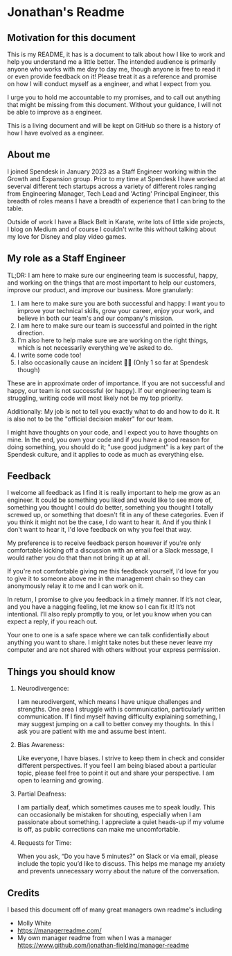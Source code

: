 # Jonathan's Readme

## Motivation for this document

This is my README, it has is a document to talk about how I like to work and help you understand me a little better. The intended audience is primarily anyone who works with me day to day me, though anyone is free to read it or even provide feedback on it! Please treat it as a reference and promise on how I will conduct myself as a engineer, and what I expect from you.

I urge you to hold me accountable to my promises, and to call out anything that might be missing from this document. Without your guidance, I will not be able to improve as a engineer.

This is a living document and will be kept on GitHub so there is a history of how I have evolved as a engineer.

## About me

I joined Spendesk in January 2023 as a Staff Engineer working within the Growth and Expansion group. Prior to my time at Spendesk I have worked at severval different tech startups across a variety of different roles ranging from Engineering Manager, Tech Lead and 'Acting' Principal Engineer, this breadth of roles means I have a breadth of experience that I can bring to the table.

Outside of work I have a Black Belt in Karate, write lots of little side projects, I blog on Medium and of course I couldn't write this without talking about my love for Disney and play video games.

## My role as a Staff Engineer

TL;DR: I am here to make sure our engineering team is successful, happy, and working on the things that are most important to help our customers, improve our product, and improve our business. More granularly:

1. I am here to make sure you are both successful and happy: I want you to improve your technical skills, grow your career, enjoy your work, and believe in both our team's and our company's mission.
1. I am here to make sure our team is successful and pointed in the right direction. 
1. I'm also here to help make sure we are working on the right things, which is not necessarily everything we're asked to do.
1. I write some code too!
1. I also occasionally cause an incident 🤦‍♂️ (Only 1 so far at Spendesk though)

These are in approximate order of importance. If you are not successful and happy, our team is not successful (or happy). If our engineering team is struggling, writing code will most likely not be my top priority.

Additionally: My job is not to tell you exactly what to do and how to do it. It is also not to be the "official decision maker" for our team.

I might have thoughts on your code, and I expect you to have thoughts on mine. In the end, you own your code and if you have a good reason for doing something, you should do it; "use good judgment" is a key part of the Spendesk culture, and it applies to code as much as everything else.

## Feedback

I welcome all feedback as I find it is really important to help me grow as an engineer. It could be something you liked and would like to see more of, something you thought I could do better, something you thought I totally screwed up, or something that doesn't fit in any of these categories. Even if you think it might not be the case, I do want to hear it. And if you think I don't want to hear it, I'd love feedback on why you feel that way.

My preference is to receive feedback person however if you're only comfortable kicking off a discussion with an email or a Slack message, I would rather you do that than not bring it up at all.

If you're not comfortable giving me this feedback yourself, I'd love for you to give it to someone above me in the management chain so they can anonymously relay it to me and I can work on it.

In return, I promise to give you feedback in a timely manner. If it’s not clear, and you have a nagging feeling, let me know so I can fix it! It’s not intentional. I’ll also reply promptly to you, or let you know when you can expect a reply, if you reach out.

Your one to one is a safe space where we can talk confidentially about anything you want to share. I might take notes but these never leave my computer and are not shared with others without your express permission.

## Things you should know

1.	Neurodivergence:

    I am neurodivergent, which means I have unique challenges and strengths. One area I struggle with is communication, particularly written communication. If I find myself having difficulty explaining something, I may suggest jumping on a call to better convey my thoughts. In this I ask you are patient with me and assume best intent.

2.	Bias Awareness:

	Like everyone, I have biases. I strive to keep them in check and consider different perspectives. If you feel I am being biased about a particular topic, please feel free to point it out and share your perspective. I am open to learning and growing.

3.	Partial Deafness:

	I am partially deaf, which sometimes causes me to speak loudly. This can occasionally be mistaken for shouting, especially when I am passionate about something. I appreciate a quiet heads-up if my volume is off, as public corrections can make me uncomfortable.

4.	Requests for Time:
	
    When you ask, “Do you have 5 minutes?” on Slack or via email, please include the topic you’d like to discuss. This helps me manage my anxiety and prevents unnecessary worry about the nature of the conversation.

## Credits

I based this document off of many great managers own readme's including
* Molly White 
* https://managerreadme.com/
* My own manager readme from when I was a manager https://www.github.com/jonathan-fielding/manager-readme
